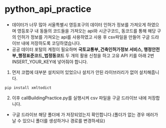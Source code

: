 # python_api_practice

### 

- 데이터가 너무 많아 서울특별시 영등포구의 데이터 인허가 정보를 가져오게 하였으며 영등포구 내 동들의 코드들을 가져오는 api와 시군구코드, 동코드를 통해 해당 구의 인허가 정보를 가져오는 api를 사용하였고 사용 후 csv파일을 만들어 구글 드라이브 내에 저장하도록 코딩하였습니다.
- 공공 데이터 포털의 계정이 필요하며 **국토교통부_건축인허가정보 서비스, 행정안전부_행정표준코드_법정동코드** 두 개의 활용 신청을 하고 고유 API 키를 아래 2번 INSERT_YOUR_KEY에 넣어줘야 합니다.

1. 먼저 코랩에 대부분 설치되어 있었으나 설치가 안된 라이브러리가 없어 설치해줍니다.

```python
pip install xmltodict
```

2. 이후 callBuildingPractice.py를 실행시켜 csv 파일을 구글 드라이브 내에 저장합니다.

- 구글 드라이브 해당 폴더에 가 저장되었는지 확인합니다.(폴더가 없는 경우 에러가 날 수 있으니 폴더를 생성하거나 경로를 변경하세요)
